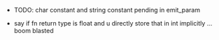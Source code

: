 - TODO: char constant and string constant pending in emit_param

- say if fn return type is float and u directly store that in int implicitly ... boom blasted
